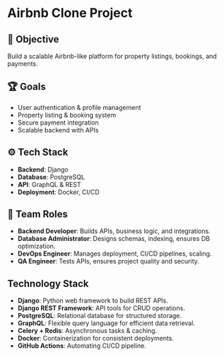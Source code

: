# Airbnb Clone Project  

## 🚀 Objective  
Build a scalable Airbnb-like platform for property listings, bookings, and payments.  

## 🏆 Goals  
- User authentication & profile management  
- Property listing & booking system  
- Secure payment integration  
- Scalable backend with APIs  

## ⚙️ Tech Stack  
- **Backend**: Django  
- **Database**: PostgreSQL  
- **API**: GraphQL & REST  
- **Deployment**: Docker, CI/CD  


## 👥 Team Roles  
- **Backend Developer**: Builds APIs, business logic, and integrations.  
- **Database Administrator**: Designs schemas, indexing, ensures DB optimization.  
- **DevOps Engineer**: Manages deployment, CI/CD pipelines, scaling.  
- **QA Engineer**: Tests APIs, ensures project quality and security. 

## Technology Stack
- **Django**: Python web framework to build REST APIs.
- **Django REST Framework**: API tools for CRUD operations.
- **PostgreSQL**: Relational database for structured storage.
- **GraphQL**: Flexible query language for efficient data retrieval.
- **Celery + Redis**: Asynchronous tasks & caching.
- **Docker**: Containerization for consistent deployments.
- **GitHub Actions**: Automating CI/CD pipeline.
